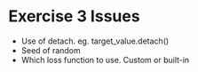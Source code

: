 # Exercise 3 Issues

- Use of detach. eg. target_value.detach()
- Seed of random
- Which loss function to use. Custom or built-in 

